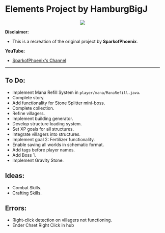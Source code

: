 # Elements Project by HamburgBigJ

<p align="center">
    <a href="https://www.codefactor.io/repository/github/hamburgbigj/elements/overview/master" alt="CodeFactor Score">
        <img src="https://www.codefactor.io/repository/github/hamburgbigj/elements/badge/master"/>
    </a>
</p>

**Disclaimer:**
- This is a recreation of the original project by **SparkofPhoenix**.

**YouTube:**
- [SparkofPhoenix's Channel](https://www.youtube.com/@SparkofPhoenix)

---

**To Do:**
-
- Implement Mana Refill System in `player/mana/ManaRefill.java`.
- Complete story.
- Add functionality for Stone Splitter mini-boss.
- Complete collection.
- Refine villagers.
- Implement building generator.
- Develop structure loading system.
- Set XP goals for all structures.
- Integrate villagers into structures.
- Implement goal 2: Fertilizer functionality.
- Enable saving all worlds in schematic format.
- Add tags before player names.
- Add Boss 1.
- Implement Gravity Stone.

**Ideas:**
-
- Combat Skills.
- Crafting Skills.

**Errors:**
-
- Right-click detection on villagers not functioning.
- Ender Chset Right Click in hub
